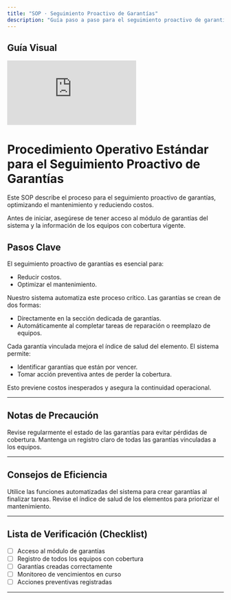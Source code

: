 ```yaml
---
title: "SOP · Seguimiento Proactivo de Garantías"
description: "Guía paso a paso para el seguimiento proactivo de garantías, optimizando el mantenimiento y reduciendo costos"
---
```


## Guía Visual

<iframe
  className="w-full aspect-video rounded-xl"
  src="https://www.loom.com/embed/4e6165ead8ad408690316f571e0b077b"
  title="Seguimiento proactivo de garantías"
  frameBorder="0"
  allow="accelerometer; autoplay; clipboard-write; encrypted-media; gyroscope; picture-in-picture"
  allowFullScreen
></iframe>

# Procedimiento Operativo Estándar para el Seguimiento Proactivo de Garantías

Este SOP describe el proceso para el seguimiento proactivo de garantías, optimizando el mantenimiento y reduciendo costos.

<Note>
Antes de iniciar, asegúrese de tener acceso al módulo de garantías del sistema y la información de los equipos con cobertura vigente.
</Note>

## Pasos Clave

<Steps titleSize="h3">
  <Step title="Paso 1 · Creación de Garantías" icon="clipboard-list" iconType="solid" stepNumber={1}>
    El seguimiento proactivo de garantías es esencial para:
    <ul>
      <li>Reducir costos.</li>
      <li>Optimizar el mantenimiento.</li>
    </ul>
    Nuestro sistema automatiza este proceso crítico.
  </Step>

  <Step title="Paso 2 · Generación Automática de Garantías" icon="plus" iconType="solid" stepNumber={2}>
    Las garantías se crean de dos formas:
    <ul>
      <li>Directamente en la sección dedicada de garantías.</li>
      <li>Automáticamente al completar tareas de reparación o reemplazo de equipos.</li>
    </ul>
    Cada garantía vinculada mejora el índice de salud del elemento.
  </Step>

  <Step title="Paso 3 · Monitoreo de Garantías Vencidas" icon="circle-check" iconType="solid" stepNumber={3}>
    El sistema permite:
    <ul>
      <li>Identificar garantías que están por vencer.</li>
      <li>Tomar acción preventiva antes de perder la cobertura.</li>
    </ul>
    Esto previene costos inesperados y asegura la continuidad operacional.
  </Step>
</Steps>

---

## Notas de Precaución

<Warning>
Revise regularmente el estado de las garantías para evitar pérdidas de cobertura.
</Warning>

<Warning>
Mantenga un registro claro de todas las garantías vinculadas a los equipos.
</Warning>

---

## Consejos de Eficiencia

<Tip>
Utilice las funciones automatizadas del sistema para crear garantías al finalizar tareas.
</Tip>

<Tip>
Revise el índice de salud de los elementos para priorizar el mantenimiento.
</Tip>

---

## Lista de Verificación (Checklist)

- [ ] Acceso al módulo de garantías
- [ ] Registro de todos los equipos con cobertura
- [ ] Garantías creadas correctamente
- [ ] Monitoreo de vencimientos en curso
- [ ] Acciones preventivas registradas

---

